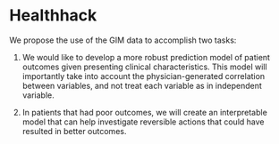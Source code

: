 # Healthhack
We propose the use of the GIM data to accomplish two tasks: 

1) We would like to develop a more robust prediction model of patient outcomes given presenting clinical characteristics. This model will importantly take into account the physician-generated correlation between variables, and not treat each variable as in independent variable. 

2) In patients that had poor outcomes, we will create an interpretable model that can help investigate reversible actions that could have resulted in better outcomes.
